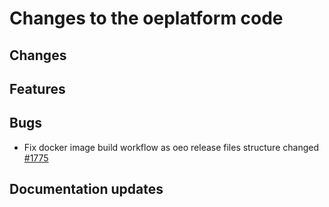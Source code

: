 <!--
SPDX-FileCopyrightText: 2025 Jonas Huber <jonas.huber@rl-institut.de>

SPDX-License-Identifier: CC0-1.0
-->

# Changes to the oeplatform code

## Changes

## Features

## Bugs

- Fix docker image build workflow as oeo release files structure changed [#1775](https://github.com/OpenEnergyPlatform/oeplatform/pull/1775)

## Documentation updates
